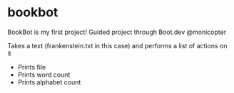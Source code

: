 # bookbot

BookBot is my first project!
Guided project through Boot.dev @monicopter


Takes a text (frankenstein.txt in this case) and performs a list of actions on it

- Prints file
- Prints word count
- Prints alphabet count

